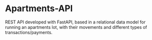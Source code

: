 # Apartments-API
REST API developed with FastAPI, based in a relational data model for running an apartments lot, with their movements and different types of transactions/payments. 
